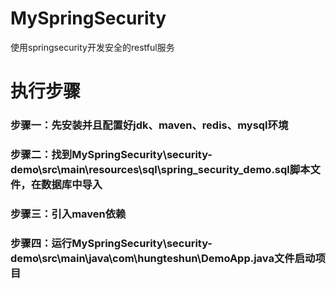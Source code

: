 # MySpringSecurity
使用springsecurity开发安全的restful服务
# 执行步骤
### 步骤一：先安装并且配置好jdk、maven、redis、mysql环境
### 步骤二：找到MySpringSecurity\security-demo\src\main\resources\sql\spring_security_demo.sql脚本文件，在数据库中导入
### 步骤三：引入maven依赖
### 步骤四：运行MySpringSecurity\security-demo\src\main\java\com\hungteshun\DemoApp.java文件启动项目
